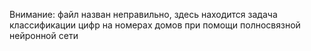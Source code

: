 Внимание: файл назван неправильно, здесь находится задача классификации цифр на номерах домов при помощи полносвязной нейронной сети
